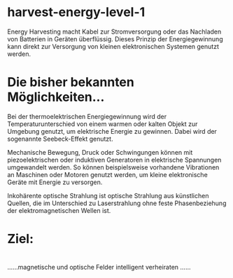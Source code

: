# harvest-energy-level-1

Energy Harvesting macht Kabel zur Stromversorgung oder das Nachladen von Batterien in Geräten überflüssig. Dieses Prinzip der Energiegewinnung kann direkt zur Versorgung von kleinen elektronischen Systemen genutzt werden.

# Die bisher bekannten Möglichkeiten...

Bei der thermoelektrischen Energiegewinnung wird der Temperaturunterschied von einem warmen oder kalten Objekt zur Umgebung genutzt, um elektrische Energie zu gewinnen. Dabei wird der sogenannte Seebeck-Effekt genutzt.

Mechanische Bewegung, Druck oder Schwingungen können mit piezoelektrischen oder induktiven Generatoren in elektrische Spannungen umgewandelt werden. So können beispielsweise vorhandene Vibrationen an Maschinen oder Motoren genutzt werden, um kleine elektronische Geräte mit Energie zu versorgen.

Inkohärente optische Strahlung ist optische Strahlung aus künstlichen Quellen, die im Unterschied zu Laserstrahlung ohne feste Phasenbeziehung der elektromagnetischen Wellen ist.


# Ziel:
#
......magnetische und optische Felder intelligent verheiraten ......
#
#
